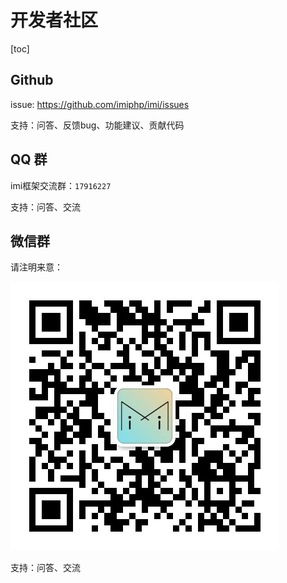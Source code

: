 # 开发者社区

[toc]

## Github

issue: <https://github.com/imiphp/imi/issues>

支持：问答、反馈bug、功能建议、贡献代码

## QQ 群

imi框架交流群：`17916227`

支持：问答、交流

## 微信群

请注明来意：

![imi微信群](../res/wechat.png)

支持：问答、交流
